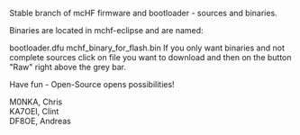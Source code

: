 Stable branch of mcHF firmware and bootloader - sources and binaries.

Binaries are located in mchf-eclipse and are named:

bootloader.dfu
mchf_binary_for_flash.bin
If you only want binaries and not complete sources click on file you want to download and then on the button "Raw" right above the grey bar.

Have fun - Open-Source opens possibilities!

M0NKA, Chris<br>
KA7OEI, Clint<br>
DF8OE, Andreas
